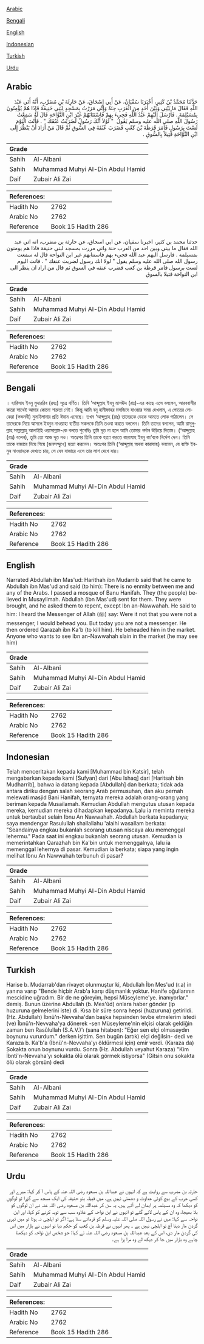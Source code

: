 [Arabic](#arabic)

[Bengali](#bengali)

[English](#english)

[Indonesian](#indonesian)

[Turkish](#turkish)

[Urdu](#urdu)

## Arabic


<div dir="rtl" lang="ar" style={{fontSize:'larger',backgroundColor:'#f8f9fa',padding:20}}>
حَدَّثَنَا مُحَمَّدُ بْنُ كَثِيرٍ، أَخْبَرَنَا سُفْيَانُ، عَنْ أَبِي إِسْحَاقَ، عَنْ حَارِثَةَ بْنِ مُضَرِّبٍ، أَنَّهُ أَتَى عَبْدَ اللَّهِ فَقَالَ مَا بَيْنِي وَبَيْنَ أَحَدٍ مِنَ الْعَرَبِ حِنَةٌ وَإِنِّي مَرَرْتُ بِمَسْجِدٍ لِبَنِي حَنِيفَةَ فَإِذَا هُمْ يُؤْمِنُونَ بِمُسَيْلِمَةَ ‏.‏ فَأَرْسَلَ إِلَيْهِمْ عَبْدُ اللَّهِ فَجِيءَ بِهِمْ فَاسْتَتَابَهُمْ غَيْرَ ابْنِ النَّوَّاحَةِ قَالَ لَهُ سَمِعْتُ رَسُولَ اللَّهِ صلى الله عليه وسلم يَقُولُ ‏ "‏ لَوْلاَ أَنَّكَ رَسُولٌ لَضَرَبْتُ عُنُقَكَ ‏"‏ ‏.‏ فَأَنْتَ الْيَوْمَ لَسْتَ بِرَسُولٍ فَأَمَرَ قَرَظَةَ بْنَ كَعْبٍ فَضَرَبَ عُنُقَهُ فِي السُّوقِ ثُمَّ قَالَ مَنْ أَرَادَ أَنْ يَنْظُرَ إِلَى ابْنِ النَّوَّاحَةِ قَتِيلاً بِالسُّوقِ ‏.‏
</div>
<div style={{backgroundColor:'#f8f9fa',padding:20, marginBottom: 10}}><table> <thead> <tr> <th>Grade</th> <th></th> </tr> </thead> <tbody> <tr><td>Sahih</td><td>Al-Albani</td></tr><tr><td>Sahih</td><td>Muhammad Muhyi Al-Din Abdul Hamid</td></tr><tr><td>Daif</td><td>Zubair Ali Zai</td></tr></tbody></table><table> <thead> <tr> <th>References:</th> <th></th> </tr> </thead> <tbody><tr><td>Hadith No</td><td>2762</td></tr><tr><td>Arabic No</td><td>2762</td></tr><tr><td>Reference</td><td>Book 15 Hadith 286</td></tr></tbody></table></div>


<div dir="rtl" lang="ar" style={{fontSize:'larger',backgroundColor:'#f8f9fa',padding:20}}>
حدثنا محمد بن كثير، اخبرنا سفيان، عن ابي اسحاق، عن حارثة بن مضرب، انه اتى عبد الله فقال ما بيني وبين احد من العرب حنة واني مررت بمسجد لبني حنيفة فاذا هم يومنون بمسيلمة . فارسل اليهم عبد الله فجيء بهم فاستتابهم غير ابن النواحة قال له سمعت رسول الله صلى الله عليه وسلم يقول " لولا انك رسول لضربت عنقك " . فانت اليوم لست برسول فامر قرظة بن كعب فضرب عنقه في السوق ثم قال من اراد ان ينظر الى ابن النواحة قتيلا بالسوق
</div>
<div style={{backgroundColor:'#f8f9fa',padding:20, marginBottom: 10}}><table> <thead> <tr> <th>Grade</th> <th></th> </tr> </thead> <tbody> <tr><td>Sahih</td><td>Al-Albani</td></tr><tr><td>Sahih</td><td>Muhammad Muhyi Al-Din Abdul Hamid</td></tr><tr><td>Daif</td><td>Zubair Ali Zai</td></tr></tbody></table><table> <thead> <tr> <th>References:</th> <th></th> </tr> </thead> <tbody><tr><td>Hadith No</td><td>2762</td></tr><tr><td>Arabic No</td><td>2762</td></tr><tr><td>Reference</td><td>Book 15 Hadith 286</td></tr></tbody></table></div>

## Bengali


<div dir="ltr" lang="bn" style={{fontSize:'larger',backgroundColor:'#f8f9fa',padding:20}}>
। হারিসাহ ইবনু মুদাররিব (রহঃ) সূত্রে বর্ণিত। তিনি ‘আব্দুল্লাহ ইবনু মাসঊদ (রাঃ)-এর কাছে এসে বললেন, আরববাসীর কারো সাথেই আমার কোনো শত্রুতা নেই। কিন্তু আমি বনূ হানীফাহর মসজিদে যাওয়ার সময় দেখলাম, এ গোত্রের লোকেরা (ভন্ডনবী) মুসাইলামার প্রতি ঈমান এনেছে। তখন ‘আব্দুল্লাহ (রাঃ) তাদেরকে ডেকে আনতে লোক পাঠালেন। সে তাদেরকে নিয়ে আসলে ইবনুন নাওয়াহা ব্যতীত সকলকে তিনি তওবা করতে বললেন। তিনি তাদের বললেন, আমি রাসূলুল্লাহ সাল্লাল্লাহু আলাইহি ওয়াসাল্লাম-কে বলতে শুনেছিঃ তুমি দূত না হলে আমি তোমার গর্দান উড়িয়ে দিতাম। (‘আব্দুল্লাহ (রাঃ) বলেন), তুমি তো আজ দূত নও। অতঃপর তিনি তাকে হত্যা করতে কারাযাহ ইবনু কা‘বকে নির্দেশ দেন। তিনি তাকে বাজারে নিয়ে গিয়ে (জনসম্মুখে) হত্যা করলেন। অতঃপর তিনি (‘আব্দুল্লাহ অথবা কারাযাহ) বললেন, যে ব্যক্তি ইবনুন নাওয়াহকে দেখতে চায়, সে যেন বাজারে এসে তার লাশ দেখে যায়।
</div>
<div style={{backgroundColor:'#f8f9fa',padding:20, marginBottom: 10}}><table> <thead> <tr> <th>Grade</th> <th></th> </tr> </thead> <tbody> <tr><td>Sahih</td><td>Al-Albani</td></tr><tr><td>Sahih</td><td>Muhammad Muhyi Al-Din Abdul Hamid</td></tr><tr><td>Daif</td><td>Zubair Ali Zai</td></tr></tbody></table><table> <thead> <tr> <th>References:</th> <th></th> </tr> </thead> <tbody><tr><td>Hadith No</td><td>2762</td></tr><tr><td>Arabic No</td><td>2762</td></tr><tr><td>Reference</td><td>Book 15 Hadith 286</td></tr></tbody></table></div>

## English


<div dir="ltr" lang="en" style={{fontSize:'larger',backgroundColor:'#f8f9fa',padding:20}}>
Narrated Abdullah ibn Mas'ud: Harithah ibn Mudarrib said that he came to Abdullah ibn Mas'ud and said (to him): There is no enmity between me and any of the Arabs. I passed a mosque of Banu Hanifah. They (the people) believed in Musaylimah. Abdullah (ibn Mas'ud) sent for them. They were brought, and he asked them to repent, except Ibn an-Nawwahah. He said to him: I heard the Messenger of Allah (ﷺ) say: Were it not that you were not a messenger, I would behead you. But today you are not a messenger. He then ordered Qarazah ibn Ka'b (to kill him). He beheaded him in the market. Anyone who wants to see Ibn an-Nawwahah slain in the market (he may see him)
</div>
<div style={{backgroundColor:'#f8f9fa',padding:20, marginBottom: 10}}><table> <thead> <tr> <th>Grade</th> <th></th> </tr> </thead> <tbody> <tr><td>Sahih</td><td>Al-Albani</td></tr><tr><td>Sahih</td><td>Muhammad Muhyi Al-Din Abdul Hamid</td></tr><tr><td>Daif</td><td>Zubair Ali Zai</td></tr></tbody></table><table> <thead> <tr> <th>References:</th> <th></th> </tr> </thead> <tbody><tr><td>Hadith No</td><td>2762</td></tr><tr><td>Arabic No</td><td>2762</td></tr><tr><td>Reference</td><td>Book 15 Hadith 286</td></tr></tbody></table></div>

## Indonesian


<div dir="ltr" lang="id" style={{fontSize:'larger',backgroundColor:'#f8f9fa',padding:20}}>
Telah menceritakan kepada kami [Muhammad bin Katsir], telah mengabarkan kepada kami [Sufyan] dari [Abu Ishaq] dari [Haritsah bin Mudharrib], bahwa ia datang kepada [Abdullah] dan berkata; tidak ada antara diriku dengan salah seorang Arab permusuhan, dan aku pernah melewati masjid Bani Hanifah, ternyata mereka adalah orang-orang yang beriman kepada Musailamah. Kemudian Abdullah mengutus utusan kepada mereka, kemudian mereka dihadapkan kepadanya. Lalu ia meminta mereka untuk bertaubat selain Ibnu An Nawwahah. Abdullah berkata kepadanya; saya mendengar Rasulullah shallallahu 'alaihi wasallam berkata: "Seandainya engkau bukanlah seorang utusan niscaya aku memenggal lehermu." Pada saat ini engkau bukanlah seorang utusan. Kemudian ia memerintahkan Qarazhah bin Ka'bin untuk memenggalnya, lalu ia memenggal lehernya di pasar. Kemudian ia berkata; siapa yang ingin melihat Ibnu An Nawwahah terbunuh di pasar?
</div>
<div style={{backgroundColor:'#f8f9fa',padding:20, marginBottom: 10}}><table> <thead> <tr> <th>Grade</th> <th></th> </tr> </thead> <tbody> <tr><td>Sahih</td><td>Al-Albani</td></tr><tr><td>Sahih</td><td>Muhammad Muhyi Al-Din Abdul Hamid</td></tr><tr><td>Daif</td><td>Zubair Ali Zai</td></tr></tbody></table><table> <thead> <tr> <th>References:</th> <th></th> </tr> </thead> <tbody><tr><td>Hadith No</td><td>2762</td></tr><tr><td>Arabic No</td><td>2762</td></tr><tr><td>Reference</td><td>Book 15 Hadith 286</td></tr></tbody></table></div>

## Turkish


<div dir="ltr" lang="tr" style={{fontSize:'larger',backgroundColor:'#f8f9fa',padding:20}}>
Harise b. Mudarrab'dan rivayet olunmuştur ki, Abdullah İbn Mes'ud (r.a) in yanına varıp "Bende hiçbir Arab'a karşı düşmanlık yoktur. Hanife oğullarının mescidine uğradım. Bir de ne göreyim, hepsi Müseyleme'ye. inanıyorlar." demiş. Bunun üzerine Abdullah (b. Mes'ûd) onlara haber gönder (ip huzuruna gelmelerini iste) di. Kısa bir süre sonra hepsi (huzuruna) getirildi. (Hz. Abdullah) İbnü'n-Nevvaha'dan başka hepsinden tevbe etmelerim istedi (ve) Îbnü'n-Nevvaha'ya dönerek -sen Müseyleme'nin elçisi olarak geldiğin zaman ben Rasûlullah (S.A.V.)'ı (sana hitaben): "Eğer sen elçi olmasaydın boynunu vururdum." derken işittim. Sen bugün (artık) elçi değilsin- dedi ve Karaza b. Ka'b'a (İbnü'n-Nevvaha'yı öldürmesi için) emir verdi. (Karaza da) Sokakta onun boynunu vurdu. Sonra (Hz. Abdullah veyahut Karaza) "Kim İbnti'n-Nevvaha'yı sokakta ölü olarak görmek istiyorsa" (Gitsin onu sokakta ölü olarak görsün) dedi
</div>
<div style={{backgroundColor:'#f8f9fa',padding:20, marginBottom: 10}}><table> <thead> <tr> <th>Grade</th> <th></th> </tr> </thead> <tbody> <tr><td>Sahih</td><td>Al-Albani</td></tr><tr><td>Sahih</td><td>Muhammad Muhyi Al-Din Abdul Hamid</td></tr><tr><td>Daif</td><td>Zubair Ali Zai</td></tr></tbody></table><table> <thead> <tr> <th>References:</th> <th></th> </tr> </thead> <tbody><tr><td>Hadith No</td><td>2762</td></tr><tr><td>Arabic No</td><td>2762</td></tr><tr><td>Reference</td><td>Book 15 Hadith 286</td></tr></tbody></table></div>

## Urdu


<div dir="rtl" lang="ur" style={{fontSize:'larger',backgroundColor:'#f8f9fa',padding:20}}>
حارثہ بن مضرب سے روایت ہے کہ انہوں نے عبداللہ بن مسعود رضی اللہ عنہ کے پاس آ کر کہا: میرے اور کسی عرب کے بیچ کوئی عداوت و دشمنی نہیں ہے، میں قبیلہ بنو حنیفہ کی ایک مسجد سے گزرا تو لوگوں کو دیکھا کہ وہ مسیلمہ پر ایمان لے آئے ہیں، یہ سن کر عبداللہ بن مسعود رضی اللہ عنہ نے ان لوگوں کو بلا بھیجا، وہ ان کے پاس لائے گئے تو انہوں نے ابن نواحہ کے علاوہ سب سے توبہ کرنے کو کہا، اور ابن نواحہ سے کہا: میں نے رسول اللہ صلی اللہ علیہ وسلم کو فرماتے سنا ہے: اگر تو ایلچی نہ ہوتا تو میں تیری گردن مار دیتا آج تو ایلچی نہیں ہے ۔ پھر انہوں نے قرظہ بن کعب کو حکم دیا تو انہوں نے بازار میں اس کی گردن مار دی، اس کے بعد عبداللہ بن مسعود رضی اللہ عنہ نے کہا: جو شخص ابن نواحہ کو دیکھنا چاہے وہ بازار میں جا کر دیکھ لے وہ مرا پڑا ہے۔
</div>
<div style={{backgroundColor:'#f8f9fa',padding:20, marginBottom: 10}}><table> <thead> <tr> <th>Grade</th> <th></th> </tr> </thead> <tbody> <tr><td>Sahih</td><td>Al-Albani</td></tr><tr><td>Sahih</td><td>Muhammad Muhyi Al-Din Abdul Hamid</td></tr><tr><td>Daif</td><td>Zubair Ali Zai</td></tr></tbody></table><table> <thead> <tr> <th>References:</th> <th></th> </tr> </thead> <tbody><tr><td>Hadith No</td><td>2762</td></tr><tr><td>Arabic No</td><td>2762</td></tr><tr><td>Reference</td><td>Book 15 Hadith 286</td></tr></tbody></table></div>
